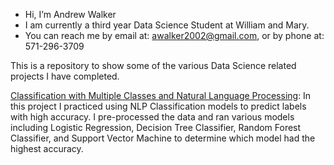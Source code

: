 - Hi, I’m Andrew Walker
- I am currently a third year Data Science Student at William and Mary.
- You can reach me by email at: awalker2002@gmail.com, or by phone at: 571-296-3709

This is a repository to show some of the various Data Science related projects I have completed.

[Classification with Multiple Classes and Natural Language Processing](https://github.com/awwalker2002/awwalker2002/blob/b4a86f64bfba6a393683276e65fefa0764f69d78/Classification%20with%20Multiple%20Classes%20and%20Natural%20Language%20Processing.ipynb): In this project I practiced using NLP Classification models to predict labels with high accuracy. I pre-processed the data and ran various models including Logistic Regression, Decision Tree Classifier, Random Forest Classifier, and Support Vector Machine to determine which model had the highest accuracy.
<!---
awwalker2002/awwalker2002 is a ✨ special ✨ repository because its `README.md` (this file) appears on your GitHub profile.
You can click the Preview link to take a look at your changes.
--->

